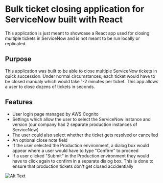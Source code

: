 # Bulk ticket closing application for ServiceNow built with React
This application is just meant to showcase a React app used for closing multiple tickets in ServiceNow and is not meant to be run locally or replicated. 

## Purpose
This application was built to be able to close multiple ServiceNow tickets in quick succession. Under normal circumstances, each ticket would have to be closed manualy which would take 1-2 minutes per ticket. This app allows a user to close dozens of tickets in seconds. 

## Features
* User login page managed by AWS Cognito
* Settings which allow the user to select the ServiceNow instance and version (our company had 2 separate production instances of ServiceNow)
* The user could also select whether the ticket gets resolved or cancelled
* An optional close note field
* If the user selected the Production environment, a dialog box would appear where a user would have to type "Confirm" to proceed
* If a user clicked "Submit" in the Production environment they would have to click again to confirm in a separate dialog box. This is done to ensure that production tickets don't get closed accidentially


![Alt Text](https://media.giphy.com/media/vFKqnCdLPNOKc/giphy.gif)
